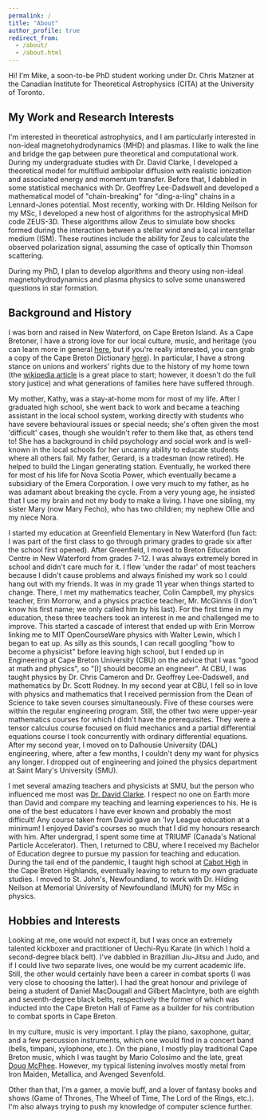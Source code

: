 ```yaml
---
permalink: /
title: "About"
author_profile: true
redirect_from: 
  - /about/
  - /about.html
---
```


Hi! I'm Mike, a soon-to-be PhD student working under Dr. Chris Matzner at the Canadian Institute for Theoretical Astrophysics (CITA) at the University of Toronto. 

My Work and Research Interests
------
I'm interested in theoretical astrophysics, and I am particularly interested in non-ideal magnetohydrodynamics (MHD) and plasmas. I like to walk the line and bridge the gap between pure theoretical and computational work. During my undergraduate studies with Dr. David Clarke, I developed a theoretical model for multifluid ambipolar diffusion with realistic ionization and associated energy and momentum transfer. Before that, I dabbled in some statistical mechanics with Dr. Geoffrey Lee-Dadswell and developed a mathematical model of "chain-breaking" for "ding-a-ling" chains in a Lennard-Jones potential. Most recently, working with Dr. Hilding Neilson for my MSc, I developed a new host of algorithms for the astrophysical MHD code ZEUS-3D. These algorithms allow Zeus to simulate bow shocks formed during the interaction between a stellar wind and a local interstellar medium (ISM). These routines include the ability for Zeus to calculate the observed polarization signal, assuming the case of optically thin Thomson scattering. 

During my PhD, I plan to develop algorithms and theory using non-ideal magnetohydrodynamics and plasma physics to solve some unanswered questions in star formation.

Background and History
------
I was born and raised in New Waterford, on Cape Breton Island. As a Cape Bretoner, I have a strong love for our local culture, music, and heritage (you can learn more in general [here](https://www.cbisland.com/things-to-do/culture-heritage/), but if you're really interested, you can grab a copy of the Cape Breton Dictionary [here](https://utorontopress.com/9781442615991/dictionary-of-cape-breton-english/)). In particular, I have a strong stance on unions and workers' rights due to the history of my home town (the [wikipedia article](https://en.wikipedia.org/wiki/New_Waterford,_Nova_Scotia) is a great place to start; however, it doesn't do the full story justice) and what generations of families here have suffered through. 

My mother, Kathy, was a stay-at-home mom for most of my life. After I graduated high school, she went back to work and became a teaching assistant in the local school system, working directly with students who have severe behavioural issues or special needs; she's often given the most 'difficult' cases, though she wouldn't refer to them like that, as others tend to! She has a background in child psychology and social work and is well-known in the local schools for her uncanny ability to educate students where all others fail. My father, Gerard, is a tradesman (now retired). He helped to build the Lingan generating station. Eventually, he worked there for most of his life for Nova Scotia Power, which eventually became a subsidiary of the Emera Corporation. I owe very much to my father, as he was adamant about breaking the cycle. From a very young age, he insisted that I use my brain and not my body to make a living. I have one sibling, my sister Mary (now Mary Fecho), who has two children; my nephew Ollie and my niece Nora.

I started my education at Greenfield Elementary in New Waterford (fun fact: I was part of the first class to go through primary grades to grade six after the school first opened). After Greenfield, I moved to Breton Education Centre in New Waterford from grades 7-12. I was always extremely bored in school and didn't care much for it. I flew 'under the radar' of most teachers because I didn't cause problems and always finished my work so I could hang out with my friends. It was in my grade 11 year when things started to change. There, I met my mathematics teacher, Colin Campbell, my physics teacher, Erin Morrorw, and a physics practice teacher, Mr. McGinnis (I don't know his first name; we only called him by his last). For the first time in my education, these three teachers took an interest in me and challenged me to improve. This started a cascade of interest that ended up with Erin Morrow linking me to MIT OpenCourseWare physics with Walter Lewin, which I began to eat up. As silly as this sounds, I can recall googling "how to become a physicist" before leaving high school, but I ended up in Engineering at Cape Breton University (CBU) on the advice that I was "good at math and physics", so "[I] should become an engineer". At CBU, I was taught physics by Dr. Chris Cameron and Dr. Geoffrey Lee-Dadswell, and mathematics by Dr. Scott Rodney. In my second year at CBU, I fell so in love with physics and mathematics that I received permission from the Dean of Science to take seven courses simultaneously. Five of these courses were within the regular engineering program. Still, the other two were upper-year mathematics courses for which I didn't have the prerequisites. They were a tensor calculus course focused on fluid mechanics and a partial differential equations course I took concurrently with ordinary differential equations. After my second year, I moved on to Dalhousie University (DAL) engineering, where, after a few months, I couldn't deny my want for physics any longer. I dropped out of engineering and joined the physics department at Saint Mary's University (SMU).

I met several amazing teachers and physicists at SMU, but the person who influenced me most was [Dr. David Clarke](http://www.ap.smu.ca/~dclarke/home/). I respect no one on Earth more than David and compare my teaching and learning experiences to his. He is one of the best educators I have ever known and probably the most difficult! Any course taken from David gave an 'Ivy League education at a minimum! I enjoyed David's courses so much that I did my honours research with him. After undergrad, I spent some time at TRIUMF (Canada's National Particle Accelerator). Then, I returned to CBU, where I received my Bachelor of Education degree to pursue my passion for teaching and education. During the tail end of the pandemic, I taught high school at [Cabot High](https://sites.google.com/gnspes.ca/caboteducationcentre/home) in the Cape Breton Highlands, eventually leaving to return to my own graduate studies. I moved to St. John's, Newfoundland, to work with Dr. Hilding Neilson at Memorial University of Newfoundland (MUN) for my MSc in physics. 

Hobbies and Interests
------
Looking at me, one would not expect it, but I was once an extremely talented kickboxer and practitioner of Uechi-Ryu Karate (in which I hold a second-degree black belt). I've dabbled in Brazillian Jiu-Jitsu and Judo, and if I could live two separate lives, one would be my current academic life. Still, the other would certainly have been a career in combat sports (I was very close to choosing the latter). I had the great honour and privilege of being a student of Daniel MacDougall and Gilbert MacIntyre, both are eighth and seventh-degree black belts, respectively the former of which was inducted into the Cape Breton Hall of Fame as a builder for his contribution to combat sports in Cape Breton. 

In my culture, music is very important. I play the piano, saxophone, guitar, and a few percussion instruments, which one would find in a concert band (bells, timpani, xylophone, etc.). On the piano, I mostly play traditional Cape Breton music, which I was taught by Mario Colosimo and the late, great [Doug McPhee](https://www.cbu.ca/alumni/honorary-degree-recipients/mr-douglas-t-macphee/). However, my typical listening involves mostly metal from Iron Maiden, Metallica, and Avenged Sevenfold. 

Other than that, I'm a gamer, a movie buff, and a lover of fantasy books and shows (Game of Thrones, The Wheel of Time, The Lord of the Rings, etc.). I'm also always trying to push my knowledge of computer science further.  

<!--
Getting started
======
1. Register a GitHub account if you don't have one and confirm your e-mail (required!)
1. Fork [this repository](https://github.com/academicpages/academicpages.github.io) by clicking the "fork" button in the top right. 
1. Go to the repository's settings (rightmost item in the tabs that start with "Code", should be below "Unwatch"). Rename the repository "[your GitHub username].github.io", which will also be your website's URL.
1. Set site-wide configuration and create content & metadata (see below -- also see [this set of diffs](http://archive.is/3TPas) showing what files were changed to set up [an example site](https://getorg-testacct.github.io) for a user with the username "getorg-testacct")
1. Upload any files (like PDFs, .zip files, etc.) to the files/ directory. They will appear at https://[your GitHub username].github.io/files/example.pdf.  
1. Check status by going to the repository settings, in the "GitHub pages" section

Site-wide configuration
------
The main configuration file for the site is in the base directory in [_config.yml](https://github.com/academicpages/academicpages.github.io/blob/master/_config.yml), which defines the content in the sidebars and other site-wide features. You will need to replace the default variables with ones about yourself and your site's github repository. The configuration file for the top menu is in [_data/navigation.yml](https://github.com/academicpages/academicpages.github.io/blob/master/_data/navigation.yml). For example, if you don't have a portfolio or blog posts, you can remove those items from that navigation.yml file to remove them from the header. 

Create content & metadata
------
For site content, there is one markdown file for each type of content, which are stored in directories like _publications, _talks, _posts, _teaching, or _pages. For example, each talk is a markdown file in the [_talks directory](https://github.com/academicpages/academicpages.github.io/tree/master/_talks). At the top of each markdown file is structured data in YAML about the talk, which the theme will parse to do lots of cool stuff. The same structured data about a talk is used to generate the list of talks on the [Talks page](https://academicpages.github.io/talks), each [individual page](https://academicpages.github.io/talks/2012-03-01-talk-1) for specific talks, the talks section for the [CV page](https://academicpages.github.io/cv), and the [map of places you've given a talk](https://academicpages.github.io/talkmap.html) (if you run this [python file](https://github.com/academicpages/academicpages.github.io/blob/master/talkmap.py) or [Jupyter notebook](https://github.com/academicpages/academicpages.github.io/blob/master/talkmap.ipynb), which creates the HTML for the map based on the contents of the _talks directory).

**Markdown generator**

I have also created [a set of Jupyter notebooks](https://github.com/academicpages/academicpages.github.io/tree/master/markdown_generator
) that converts a CSV containing structured data about talks or presentations into individual markdown files that will be properly formatted for the Academic Pages template. The sample CSVs in that directory are the ones I used to create my own personal website at stuartgeiger.com. My usual workflow is that I keep a spreadsheet of my publications and talks, then run the code in these notebooks to generate the markdown files, then commit and push them to the GitHub repository.

How to edit your site's GitHub repository
------
Many people use a git client to create files on their local computer and then push them to GitHub's servers. If you are not familiar with git, you can directly edit these configuration and markdown files directly in the github.com interface. Navigate to a file (like [this one](https://github.com/academicpages/academicpages.github.io/blob/master/_talks/2012-03-01-talk-1.md) and click the pencil icon in the top right of the content preview (to the right of the "Raw | Blame | History" buttons). You can delete a file by clicking the trashcan icon to the right of the pencil icon. You can also create new files or upload files by navigating to a directory and clicking the "Create new file" or "Upload files" buttons. 

Example: editing a markdown file for a talk
![Editing a markdown file for a talk](/images/editing-talk.png)

For more info
------
More info about configuring Academic Pages can be found in [the guide](https://academicpages.github.io/markdown/). The [guides for the Minimal Mistakes theme](https://mmistakes.github.io/minimal-mistakes/docs/configuration/) (which this theme was forked from) might also be helpful.

-->